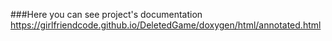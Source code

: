 ###Here you can see project's documentation
https://girlfriendcode.github.io/DeletedGame/doxygen/html/annotated.html
